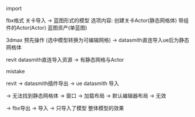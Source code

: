 import

fbx格式 关卡导入 -> 蓝图形式的模型
选项内容:
创建关卡Actor(静态网格体)
带组件的Actor(Actor)
蓝图资产(单蓝图)

3dmax 预先操作 (选中模型转换为可编辑网格) -> datasmith直连导入ue后为静态网格体

revit datasmith直连导入资源 -> 有静态网格与Actor



mistake 

revit -> datasmith插件导出 -> ue datasmith 导入

-> 无法找到静态网格体 -> 窗口 -> 加载布局 -> 默认编辑器布局 -> 无效

-> fbx导出 -> 导入 -> 只导入了模型 整体模型的效果




